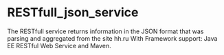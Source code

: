 # RESTfull_json_service
The RESTfull service returns information in the JSON format that was parsing and aggregated from the site hh.ru
With Framework support: Java EE RESTful Web Service and Maven.
